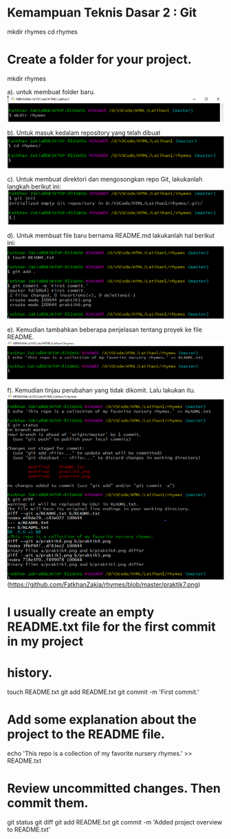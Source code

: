# Kemampuan Teknis Dasar 2 : Git
mkdir rhymes
cd rhymes

# Create a folder for your project.
mkdir rhymes

a). untuk membuat folder baru.
![praktik 1](https://github.com/FatkhanZakia/rhymes/blob/master/praktik1.png)

b). Untuk masuk kedalam repository yang telah dibuat
![praktik 2](https://github.com/FatkhanZakia/rhymes/blob/master/praktik2.png)

c). Untuk membuat direktori dan mengosongkan repo Git, lakukanlah langkah berikut ini:
![praktik 3](https://github.com/FatkhanZakia/rhymes/blob/master/praktik3.png)

d). Untuk membuat file baru bernama README.md lakukanlah hal berikut ini:
![praktik 4](https://github.com/FatkhanZakia/rhymes/blob/master/praktik4.png)

e). Kemudian tambahkan beberapa penjelasan tentang proyek ke file README.
![praktik 5](https://github.com/FatkhanZakia/rhymes/blob/master/praktik5.png)

f). Kemudian tinjau perubahan yang tidak dikomit. Lalu lakukan itu.
![praktik 6](https://github.com/FatkhanZakia/rhymes/blob/master/praktik6.png)
(https://github.com/FatkhanZakia/rhymes/blob/master/praktik7.png)





# I usually create an empty README.txt file for the first commit in my project
# history. 
touch README.txt 
git add README.txt 
git commit -m 'First commit.' 

# Add some explanation about the project to the README file.
echo 'This repo is a collection of my favorite nursery rhymes.' >> README.txt

# Review uncommitted changes. Then commit them.
git status
git diff
git add README.txt
git commit -m 'Added project overview to README.txt'